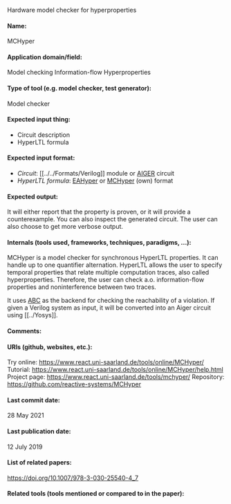 Hardware model checker for hyperproperties

#### Name:
MCHyper

#### Application domain/field:
Model checking
Information-flow
Hyperproperties

#### Type of tool (e.g. model checker, test generator):
Model checker

#### Expected input thing:
- Circuit description
- HyperLTL formula

#### Expected input format:
- *Circuit*: [[../../Formats/Verilog]] module or [AIGER](../../Formats/AIGER.md) circuit
- *HyperLTL formula*: [EAHyper](../EAHyper.md) or [MCHyper](MCHyper.md) (own) format

#### Expected output:
It will either report that the property is proven, or it will provide a counterexample. 
You can also inspect the generated circuit. The user can also choose to get more verbose output.

#### Internals (tools used, frameworks, techniques, paradigms, ...):
MCHyper is a model checker for synchronous HyperLTL properties. It can handle up to one quantifier alternation.
HyperLTL allows the user to specify temporal properties that relate multiple computation traces, also called hyperproperties. Therefore, the user can check a.o. information-flow properties and noninterference between two traces.

It uses [ABC](../Frameworks/ABC.md) as the backend for checking the reachability of a violation.
If given a Verilog system as input, it will be converted into an Aiger circuit using [[../Yosys]].

#### Comments:

#### URIs (github, websites, etc.):
Try online: https://www.react.uni-saarland.de/tools/online/MCHyper/
Tutorial: https://www.react.uni-saarland.de/tools/online/MCHyper/help.html
Project page: https://www.react.uni-saarland.de/tools/mchyper/
Repository: https://github.com/reactive-systems/MCHyper

#### Last commit date:
28 May 2021

#### Last publication date:
12 July 2019

#### List of related papers:
https://doi.org/10.1007/978-3-030-25540-4_7

#### Related tools (tools mentioned or compared to in the paper):
